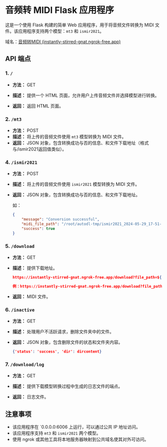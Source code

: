 # 音频转 MIDI Flask 应用程序

这是一个使用 Flask 构建的简单 Web 应用程序，用于将音频文件转换为 MIDI 文件。该应用程序支持两个模型：`mt3` 和 `ismir2021`。

域名：[音频转MIDI (instantly-stirred-gnat.ngrok-free.app)](https://instantly-stirred-gnat.ngrok-free.app/)

## API 端点

### 1. `/`

- **方法：** GET

- **描述：** 提供一个 HTML 页面，允许用户上传音频文件并选择模型进行转换。

- **返回：** 返回 HTML 页面。

  

### 2. `/mt3`

- **方法：** POST
- **描述：** 将上传的音频文件使用 `mt3` 模型转换为 MIDI 文件。
- **返回：** JSON 对象，包含转换成功与否的信息、和文件下载地址（格式与/ismir2021返回值类似）。



### 4. `/ismir2021`

- **方法：** POST

- **描述：** 将上传的音频文件使用 `ismir2021` 模型转换为 MIDI 文件。

- **返回：** JSON 对象，包含转换成功与否的信息、和文件下载地址。

  如：

  ```json
  {
      "message": "Conversion successful",
      "midi_file_path": "/root/autodl-tmp/ismir2021_2024-05-29_17-51-27.mid",
      "success": true
  }
  ```

  

### 5. `/download`

- **方法：** GET

- **描述：** 提供下载地址。

  ```json
  https://instantly-stirred-gnat.ngrok-free.app/download?file_path=${encodeURIComponent(filePath)}
  
  例：https://instantly-stirred-gnat.ngrok-free.app/download?file_path=/root/autodl-tmp/ismir2021_2024-05-29_17-51-27.mid
  ```

- **返回：** MIDI 文件。

  

### 6. `/inactive`

- **方法：** GET

- **描述：** 处理用户不活跃请求，删除文件夹中的文件。

- **返回：** JSON 对象，包含删除文件的状态和文件夹内容。

  ```json
  {'status': 'success', 'dir': dircontent}
  ```

  

### 7. `/download/log`

- **方法：** GET

- **描述：** 提供下载模型转换过程中生成的日志文件的端点。

- **返回：** 日志文件。

  

## 注意事项

- 该应用程序在 `0.0.0.0:6006 上运行，可以通过公共 IP 地址访问。
- 该应用程序支持 `mt3` 和 `ismir2021` 两个模型。
- 使用 ngrok 或其他工具将本地服务器映射到公共域名使其对外可访问。